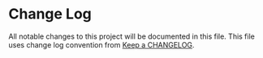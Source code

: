 # Change Log
All notable changes to this project will be documented in this file.
This file uses change log convention from [Keep a CHANGELOG](http://keepachangelog.com).


[unreleased]: https://github.com/dgnest/ansible-role-supervisor/compare/0.0.6...HEAD
[0.0.6]: https://github.com/dgnest/ansible-role-supervisor/compare/0.0.5...0.0.6
[0.0.5]: https://github.com/dgnest/ansible-role-supervisor/compare/0.0.4...0.0.5
[0.0.4]: https://github.com/dgnest/ansible-role-supervisor/compare/0.0.3...0.0.4
[0.0.3]: https://github.com/dgnest/ansible-role-supervisor/compare/0.0.2...0.0.3
[0.0.2]: https://github.com/dgnest/ansible-role-supervisor/compare/0.0.1...0.0.2
[0.0.1]: https://github.com/dgnest/ansible-role-supervisor/compare/0.0.0...0.0.1

[CHANGELOG.md]: CHANGELOG.md
[CONTRIBUTING.md]: CONTRIBUTING.md
[LICENCE.md]: LICENCE.md
[README.md]: README.md
